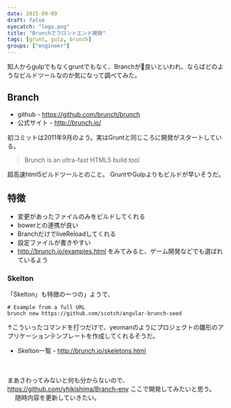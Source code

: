 ```yaml
---
date: 2015-09-09
draft: false
eyecatch: "logo.png"
title: "Brunchでフロントエンド開発"
tags: [grunt, gulp, brunch]
groups: ["engineer"]
---
```


知人からgulpでもなくgruntでもなく、Branchが良いといわれ、ならばどのようなビルドツールなのか気になって調べてみた。

## Branch
* github - https://github.com/brunch/brunch
* 公式サイト - http://brunch.io/

初コミットは2011年9月のよう。実はGruntと同じころに開発がスタートしている。

> Brunch is an ultra-fast HTML5 build tool


超高速html5ビルドツールとのこと。
GruntやGulpよりもビルドが早いそうだ。

## 特徴
* 変更があったファイルのみをビルドしてくれる
* bowerとの連携が良い
* BranchだけでliveReloadしてくれる
* 設定ファイルが書きやすい
* http://brunch.io/examples.html をみてみると、ゲーム開発などでも選ばれているよう

### Skelton
「Skelton」も特徴の一つの」ようで、

```
# Example from a full URL
brunch new https://github.com/scotch/angular-brunch-seed
```
↑こういったコマンドを打つだけで、yeomanのようにプロジェクトの雛形のアプリケーションテンプレートを作成してくれるそうだ。

* Skelton一覧 - http://brunch.io/skeletons.html

 　

まあさわってみないと何も分からないので、
https://github.com/yhikishima/Branch-env
ここで開発してみたいと思う。
　
随時内容を更新していきたい。
